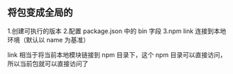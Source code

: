 ## 将包变成全局的

1.创建可执行的版本 2.配置 package.json 中的 bin 字段
3.npm link 连接到本地环境（默认以 name 为基准）

link 相当于将当前本地模块链接到 npm 目录下，这个 npm 目录可以直接访问，所以当前包就可以直接访问了
